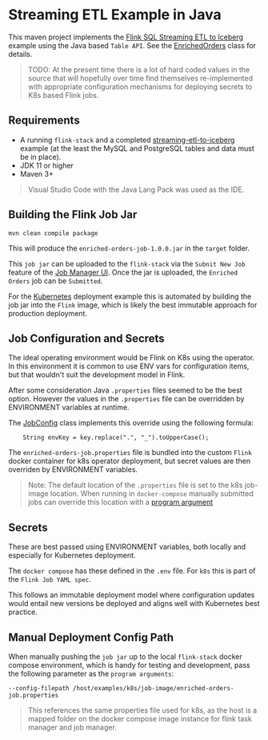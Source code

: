 # Streaming ETL Example in Java

This maven project implements the [Flink SQL Streaming ETL to Iceberg](../streaming-etl-to-iceberg/) example using the Java based `Table API`.  See the [EnrichedOrders](src/main/java/io/idstudios/flink/jobs/EnrichedOrders.java) class for details.

> TODO: At the present time there is a lot of hard coded values in the source that will hopefully over time find themselves re-implemented with appropriate configuration mechanisms for deploying secrets to K8s based Flink jobs.

## Requirements

- A running `flink-stack` and a completed [streaming-etl-to-iceberg](../streaming-etl-to-iceberg/) example (at the least the MySQL and PostgreSQL tables and data must be in place).
- JDK 11 or higher
- Maven 3+

> Visual Studio Code with the Java Lang Pack was used as the IDE.

## Building the Flink Job Jar

```
mvn clean compile package
```

This will produce the `enriched-orders-job-1.0.0.jar` in the `target` folder.

This `job jar` can be uploaded to the `flink-stack` via the `Subnit New Job` feature of the  [Job Manager UI](http://localhost:8081).  Once the jar is uploaded, the `Enriched Orders` job can be `Submitted`.

For the [Kubernetes](../k8s/) deployment example this is automated by building the job jar into the `Flink` image, which is likely the best immutable approach for production deployment.

## Job Configuration and Secrets
The ideal operating environment would be Flink on K8s using the operator.  In this environment it is common to use ENV vars for configuration items, but that wouldn't suit the development model in Flink.

After some consideration Java `.properties` files seemed to be the best option.  However the values in the `.properties` file can be overridden by ENVIRONMENT variables at runtime.

The [JobConfig](src/main/java/io/idstudios/flink/jobs/JobConfig.java) class implements this override using the following formula:

```
    String envKey = key.replace(".", "_").toUpperCase();

```

The `enriched-orders-job.properties` file is bundled into the custom `Flink` docker container for k8s operator deployment, but secret values are then overriden by ENVIRONMENT variables.  

> Note: The default location of the `.properties` file is set to the k8s job-image location.  When running in `docker-compose` manually submitted jobs can override this location with a [program argument](#manual-deployment-config-path)

## Secrets
These are best passed using ENVIRONMENT variables, both locally and especially for Kubernetes deployment.

The `docker compose` has these defined in the `.env` file.  For `k8s` this is part of the `Flink Job YAML spec`.

This follows an immutable deployment model where configuration updates would entail new versions be deployed and aligns well with Kubernetes best practice.

## Manual Deployment Config Path
When manually pushing the `job jar` up to the local `flink-stack` docker compose environment, which is handy for testing and development, pass the following parameter as the `program arguments`:

```
--config-filepath /host/examples/k8s/job-image/enriched-orders-job.properties
```

> This references the same properties file used for k8s, as the host is a mapped folder on the docker compose image instance for flink task manager and job manager.
